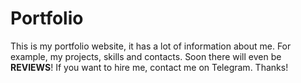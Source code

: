 # Portfolio
This is my portfolio website, it has a lot of information about me.
For example, my projects, skills and contacts.
Soon there will even be **REVIEWS**!
If you want to hire me, contact me on Telegram. Thanks!
